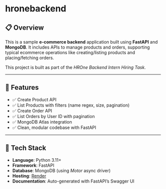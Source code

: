 # hronebackend

## 📋 Overview

This is a sample **e-commerce backend** application built using **FastAPI** and **MongoDB**. It includes APIs to manage products and orders, supporting typical ecommerce operations like creating/listing products and placing/fetching orders.

This project is built as part of the *HROne Backend Intern Hiring Task*.

---

## 🚀 Features

- ✅ Create Product API
- ✅ List Products with filters (name regex, size, pagination)
- ✅ Create Order API
- ✅ List Orders by User ID with pagination
- ✅ MongoDB Atlas integration
- ✅ Clean, modular codebase with FastAPI

---

## 🧰 Tech Stack

- **Language**: Python 3.11+
- **Framework**: FastAPI
- **Database**: MongoDB (using *Motor* async driver)
- **Hosting**: [Render]( https://hronebackend-goja.onrender.com) 
- **Documentation**: Auto-generated with FastAPI’s Swagger UI
